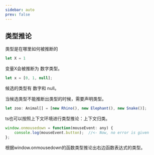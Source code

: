 ```yaml
---
sidebar: auto
prev: false
---
```


## 类型推论

类型是在哪里如何被推断的

```js
let X = 1
```
变量X会被推断为 数字类型。
```js
let x = [0, 1, null];
```
候选的类型有 数字和 null。

当候选类型不能推断出类型的时候，需要声明类型。
```js
let zoo: Animal[] = [new Rhino(), new Elephant(), new Snake()];
```

ts也可以按照上下文环境进行类型推论：上下文归类。

```js
window.onmousedown = function(mouseEvent: any) {
    console.log(mouseEvent.button);  //<- Now, no error is given
};
```
根据window.onmousedown的函数类型推论出右边函数表达式的类型。
